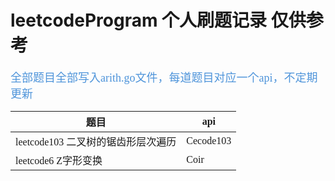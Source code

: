 # leetcodeProgram 个人刷题记录 仅供参考
<font size=4 color="#4e94da" face="宋体">全部题目全部写入arith.go文件，每道题目对应一个api，不定期更新

|  题目   | api  |
|  ----  | ----  |
| leetcode103  二叉树的锯齿形层次遍历  | Cecode103 |
| leetcode6 Z字形变换  | Coir |